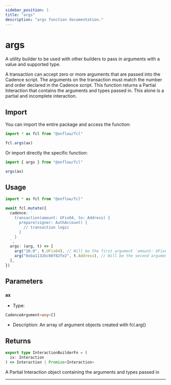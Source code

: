 ```yaml
---
sidebar_position: 1
title: "args"
description: "args function documentation."
---
```


<!-- THIS DOCUMENT IS AUTO-GENERATED FROM [onflow/fcl/../sdk/src/build/build-arguments.ts](https://github.com/onflow/fcl-js/tree/master/packages/fcl/../sdk/src/build/build-arguments.ts). DO NOT EDIT MANUALLY -->

# args

A utility builder to be used with other builders to pass in arguments with a value and supported type.

A transaction can accept zero or more arguments that are passed into the Cadence script. The arguments on the transaction must match the number and order declared in the Cadence script.
This function returns a Partial Interaction that contains the arguments and types passed in. This alone is a partial and incomplete interaction.

## Import

You can import the entire package and access the function:

```typescript
import * as fcl from "@onflow/fcl"

fcl.args(ax)
```

Or import directly the specific function:

```typescript
import { args } from "@onflow/fcl"

args(ax)
```

## Usage

```typescript
import * as fcl from "@onflow/fcl"

await fcl.mutate({
  cadence: `
    transaction(amount: UFix64, to: Address) {
      prepare(signer: AuthAccount) {
        // transaction logic
      }
    }
  `,
  args: (arg, t) => [
    arg("10.0", t.UFix64), // Will be the first argument `amount: UFix64`
    arg("0xba1132bc08f82fe2", t.Address), // Will be the second argument `to: Address`
  ],
})
```

## Parameters

### `ax` 


- Type: 
```typescript
CadenceArgument<any>[]
```
- Description: An array of argument objects created with fcl.arg()


## Returns

```typescript
export type InteractionBuilderFn = (
  ix: Interaction
) => Interaction | Promise<Interaction>
```


A Partial Interaction object containing the arguments and types passed in

---